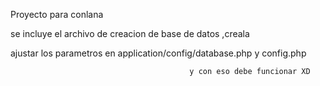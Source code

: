 

Proyecto para conlana 

se incluye el archivo de creacion de base de datos ,creala


ajustar los parametros en application/config/database.php y 
                                             config.php
                                             
                                            y con eso debe funcionar XD
